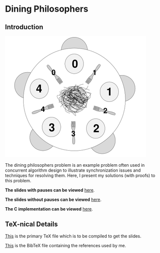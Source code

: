 # Dining Philosophers
 
Introduction
------------

![](Dining%20Philosophers.svg)

The dining philosophers problem is an example problem often used in concurrent algorithm design to illustrate synchronization issues and techniques for resolving them. Here, I present my solutions (with proofs) to this problem.

**The slides with pauses can be viewed** [here](/DP%20with%20pauses.pdf).

**The slides without pauses can be viewed** [here](DP%20without%20pauses.pdf).

**The C implementation can be viewed** [here](/implementation).

TeX-nical Details
-----------------

[This](https://github.com/paramrathour/Dining-Philosophers/blob/main/main.tex) is the primary TeX file which is to be compiled to get the slides.

[This](https://github.com/paramrathour/Dining-Philosophers/blob/main/references.bib) is the BibTeX file containing the references used by me.
